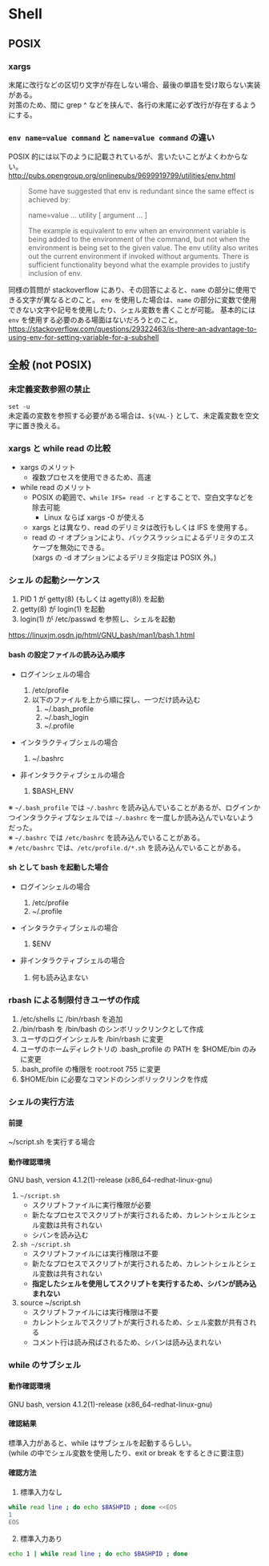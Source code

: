 # Shell

## POSIX

### xargs
末尾に改行などの区切り文字が存在しない場合、最後の単語を受け取らない実装がある。  
対策のため、間に grep ^ などを挟んで、各行の末尾に必ず改行が存在するようにする。  


### `env name=value command` と `name=value command` の違い
POSIX 的には以下のように記載されているが、言いたいことがよくわからない。  
http://pubs.opengroup.org/onlinepubs/9699919799/utilities/env.html  
> Some have suggested that env is redundant since the same effect is achieved by:
> 
> name=value ... utility [ argument ... ]
> 
> The example is equivalent to env when an environment variable is being added to the environment of the command, but not when the environment is being set to the given value. The env utility also writes out the current environment if invoked without arguments. There is sufficient functionality beyond what the example provides to justify inclusion of env.

同様の質問が stackoverflow にあり、その回答によると、`name` の部分に使用できる文字が異なるとのこと。
`env` を使用した場合は、`name` の部分に変数で使用できない文字や記号を使用したり、シェル変数を書くことが可能。
基本的には `env` を使用する必要のある場面はないだろうとのこと。  
https://stackoverflow.com/questions/29322463/is-there-an-advantage-to-using-env-for-setting-variable-for-a-subshell


## 全般 (not POSIX)

### 未定義変数参照の禁止
`set -u`  
未定義の変数を参照する必要がある場合は、`${VAL-}` として、未定義変数を空文字に置き換える。


### xargs と while read の比較
- xargs のメリット
    + 複数プロセスを使用できるため、高速
- while read のメリット
    + POSIX の範囲で、`while IFS= read -r` とすることで、空白文字などを除去可能
        + Linux ならば xargs -0 が使える
    + xargs とは異なり、read のデリミタは改行もしくは IFS を使用する。
    + read の -r オプションにより、バックスラッシュによるデリミタのエスケープを無効にできる。  
      (xargs の -d オプションによるデリミタ指定は POSIX 外。)

### シェル の起動シーケンス
1. PID 1 が getty(8) (もしくは agetty(8)) を起動
1. getty(8) が login(1) を起動
1. login(1) が /etc/passwd を参照し、シェルを起動

https://linuxjm.osdn.jp/html/GNU_bash/man1/bash.1.html
#### bash の設定ファイルの読み込み順序
- ログインシェルの場合
    1. /etc/profile
    1. 以下のファイルを上から順に探し、一つだけ読み込む
        1. ~/.bash_profile
        1. ~/.bash_login
        1. ~/.profile

- インタラクティブシェルの場合
    1. ~/.bashrc

- 非インタラクティブシェルの場合
    1. $BASH_ENV

※ `~/.bash_profile` では `~/.bashrc` を読み込んでいることがあるが、ログインかつインタラクティブなシェルでは `~/.bashrc` を一度しか読み込んでいないようだった。  
※ `~/.bashrc` では `/etc/bashrc` を読み込んでいることがある。  
※ `/etc/bashrc` では、`/etc/profile.d/*.sh` を読み込んでいることがある。

#### sh として bash を起動した場合
- ログインシェルの場合
    1. /etc/profile
    1. ~/.profile

- インタラクティブシェルの場合
    1. $ENV

- 非インタラクティブシェルの場合
    1. 何も読み込まない


### rbash による制限付きユーザの作成
1. /etc/shells に /bin/rbash を追加
1. /bin/rbash を /bin/bash のシンボリックリンクとして作成
1. ユーザのログインシェルを /bin/rbash に変更
1. ユーザのホームディレクトリの .bash_profile の PATH を $HOME/bin のみに変更
1. .bash_profile の権限を root:root 755 に変更
1. $HOME/bin に必要なコマンドのシンボリックリンクを作成


### シェルの実行方法
#### 前提
~/script.sh を実行する場合
#### 動作確認環境
GNU bash, version 4.1.2(1)-release (x86_64-redhat-linux-gnu)
1. `~/script.sh`
    - スクリプトファイルに実行権限が必要
    - 新たなプロセスでスクリプトが実行されるため、カレントシェルとシェル変数は共有されない
    - シバンを読み込む
2. `sh ~/script.sh`
    - スクリプトファイルには実行権限は不要
    - 新たなプロセスでスクリプトが実行されるため、カレントシェルとシェル変数は共有されない
    - **指定したシェルを使用してスクリプトを実行するため、シバンが読み込まれない**
3. source ~/script.sh
    - スクリプトファイルには実行権限は不要
    - カレントシェルでスクリプトが実行されるため、シェル変数が共有される
    - コメント行は読み飛ばされるため、シバンは読み込まれない


### while のサブシェル
#### 動作確認環境
GNU bash, version 4.1.2(1)-release (x86_64-redhat-linux-gnu)

#### 確認結果
標準入力があると、while はサブシェルを起動するらしい。  
(while の中でシェル変数を使用したり、exit or break をするときに要注意)  

#### 確認方法
1. 標準入力なし
```sh
while read line ; do echo $BASHPID ; done <<EOS
1
EOS
```
2. 標準入力あり
```sh
echo 1 | while read line ; do echo $BASHPID ; done
```




